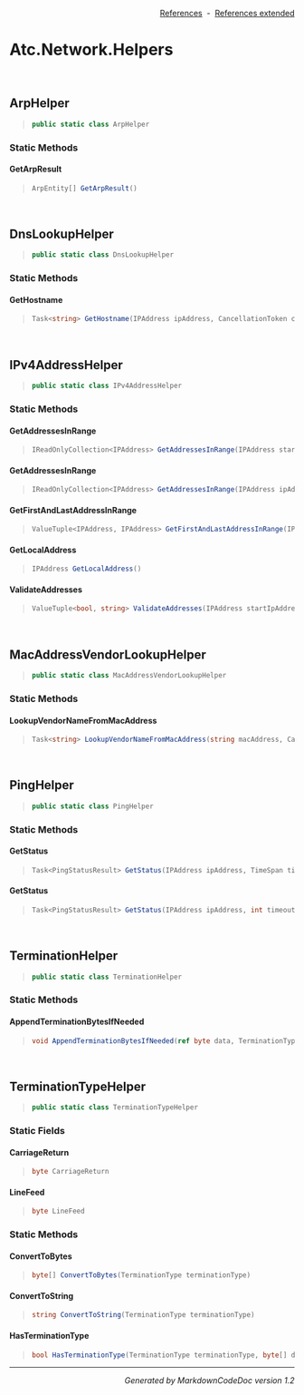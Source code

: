 <div style='text-align: right'>

[References](Index.md)&nbsp;&nbsp;-&nbsp;&nbsp;[References extended](IndexExtended.md)
</div>

# Atc.Network.Helpers

<br />

## ArpHelper

>```csharp
>public static class ArpHelper
>```

### Static Methods

#### GetArpResult
>```csharp
>ArpEntity[] GetArpResult()
>```

<br />

## DnsLookupHelper

>```csharp
>public static class DnsLookupHelper
>```

### Static Methods

#### GetHostname
>```csharp
>Task<string> GetHostname(IPAddress ipAddress, CancellationToken cancellationToken)
>```

<br />

## IPv4AddressHelper

>```csharp
>public static class IPv4AddressHelper
>```

### Static Methods

#### GetAddressesInRange
>```csharp
>IReadOnlyCollection<IPAddress> GetAddressesInRange(IPAddress startIpAddress, IPAddress endIpAddress)
>```
#### GetAddressesInRange
>```csharp
>IReadOnlyCollection<IPAddress> GetAddressesInRange(IPAddress ipAddress, int cidrLength)
>```
#### GetFirstAndLastAddressInRange
>```csharp
>ValueTuple<IPAddress, IPAddress> GetFirstAndLastAddressInRange(IPAddress ipAddress, int cidrLength)
>```
#### GetLocalAddress
>```csharp
>IPAddress GetLocalAddress()
>```
#### ValidateAddresses
>```csharp
>ValueTuple<bool, string> ValidateAddresses(IPAddress startIpAddress, IPAddress endIpAddress)
>```

<br />

## MacAddressVendorLookupHelper

>```csharp
>public static class MacAddressVendorLookupHelper
>```

### Static Methods

#### LookupVendorNameFromMacAddress
>```csharp
>Task<string> LookupVendorNameFromMacAddress(string macAddress, CancellationToken cancellationToken = null)
>```

<br />

## PingHelper

>```csharp
>public static class PingHelper
>```

### Static Methods

#### GetStatus
>```csharp
>Task<PingStatusResult> GetStatus(IPAddress ipAddress, TimeSpan timeout)
>```
#### GetStatus
>```csharp
>Task<PingStatusResult> GetStatus(IPAddress ipAddress, int timeoutInMs = 1000)
>```

<br />

## TerminationHelper

>```csharp
>public static class TerminationHelper
>```

### Static Methods

#### AppendTerminationBytesIfNeeded
>```csharp
>void AppendTerminationBytesIfNeeded(ref byte data, TerminationType terminationType)
>```

<br />

## TerminationTypeHelper

>```csharp
>public static class TerminationTypeHelper
>```

### Static Fields

#### CarriageReturn
>```csharp
>byte CarriageReturn
>```
#### LineFeed
>```csharp
>byte LineFeed
>```
### Static Methods

#### ConvertToBytes
>```csharp
>byte[] ConvertToBytes(TerminationType terminationType)
>```
#### ConvertToString
>```csharp
>string ConvertToString(TerminationType terminationType)
>```
#### HasTerminationType
>```csharp
>bool HasTerminationType(TerminationType terminationType, byte[] data)
>```
<hr /><div style='text-align: right'><i>Generated by MarkdownCodeDoc version 1.2</i></div>
